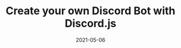 ---
title: "Create your own Discord Bot with Discord.js"
slug: create-your-own-discord-bot
date: 2021-05-06
tags: Technical
draft: true
---